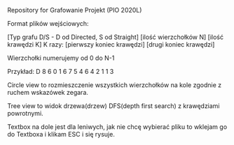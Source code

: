 Repository for Grafowanie Projekt (PIO 2020L)

Format plików wejściowych:

[Typ grafu D/S - D od Directed, S od Straight] 
[ilość wierzchołków N] [ilość krawędzi K] 
K razy: 
[pierwszy koniec krawędzi] [drugi koniec krawędzi]

Wierzchołki numerujemy od 0 do N-1

Przykład:
D 
8 6 
0 1 
6 7 
5 4 
6 4 
2 1 
1 3

Circle view to rozmieszczenie wszystkich wierzchołków na kole zgodnie z ruchem wskazówek zegara.

Tree view to widok drzewa(drzew) DFS(depth first search) z krawędziami powrotnymi.

Textbox na dole jest dla leniwych, jak nie chcę wybierać pliku to wklejam go do Textboxa i klikam ESC i się rysuje.